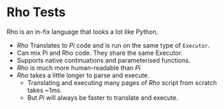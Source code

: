 ﻿# Rho Tests

Rho is an in-fix language that looks a lot like Python.

* *Rho* Translates to *Pi* code and is run on the same type of `Executor`.
* Can mix Pi and Rho code. They share the same Executor.
* Supports native continuations and parameterised functions.
* *Rho* is much more human-readable than *Pi*
* *Rho* takes a little longer to parse and execute.
    * Translating and executing many pages of *Rho* script from scratch takes ~1ms.
    * But *Pi* will always be faster to translate and execute.
